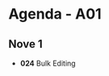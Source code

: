 # Agenda - A01

<!-- ## Sep 27

- LINQ Method Syntax
- Aggregate Methods with LINQ

## W04-D2

- **Wed, Oct 6** - (Tentative) Date for first In-Class Assessment (on LINQ)
- Answers to LINQ Practice Questions
- Setup Take-Home Exercises Repo
  - [.gitignore](https://gitignore.io)

    ![](./docs/images/repo-gitignore.png)

  - [.gitattributes](https://gitattributes.io)

    ![](./docs/images/repo-gitattributes.png)

  - Issue #1: First Exercise - LINQ
    - Do: Wed, Sept 29, 2021
    - Due: Mon, Oct 4, 2021

## Oct 1

- **Friday, Oct 8** - First In-Class Assessment (on LINQ)
- Today's Class - *Lab time for LINQ Take-Home* - due by Wed, Oct 6 class.
- Next Week - Intro to ASP.NET Core

## Oct 4

- LINQ Q & A
- Lesson 020 Series - **Intro to ASP.NET Core**

## Oct 13 - Lesson 020 Series

- **021** Getting Serious about OOP
  - `record` types in C# 9
  - Dependency Injection - *Nothing `new` Here!*
    - Minimize Dependencies, Rely on abstractions

## Oct 15 - Lesson 020 Series

- **021** More Environment Information
  - Database Type and Connection Information
  - Web Server type, content path & application path
    - Upload a File (`Resume`)

## Oct 18/20/22 - Lesson 020 Series

- **022** CRUD with Internal Entities
  - Sandbox - Capstone Students
  - WestWind - **Practice/Homework**
  - [12 minute Video](https://www.youtube.com/watch?v=qpH7-KFWZRI&list=PLWtPDlPVWF-9AmUZ49tWVtF3sF8guC5Xj&index=19) - **Prep Next Class**

## Oct 25

- **023** Queries and HTML Tables

-->

## Nove 1

- **024** Bulk Editing


